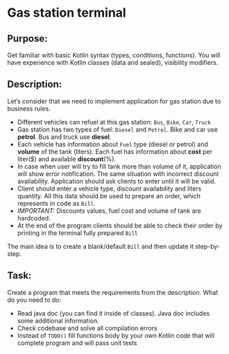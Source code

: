 # Gas station terminal 

## Purpose: 

Get familiar with basic Kotlin syntax (types, conditions, functions). You will have experience with Kotlin classes (data and sealed), visibility modifiers.

## Description:
Let’s consider that we need to implement application for gas station due to business rules.  
- Different vehicles can refuel at this gas station: `Bus`, `Bike`, `Car`, `Truck` 
- Gas station has two types of fuel: `Diesel` and `Petrol`. Bike and car use **petrol**. Bus and truck use **diesel**. 
- Each vehicle has information about `Fuel` type (diesel or petrol) and **volume** of the tank (liters). Each fuel has information about **cost** per liter($) and available **discount**(%). 
- In case when user will try to fill tank more than volume of it, application will show error notification. The same situation with incorrect discount availability. Application should ask clients to enter until it will be valid. 
- Client should enter a vehicle type, discount availability and liters quantity. All this data should be used to prepare an order, which represents in code as `Bill`. 
- *IMPORTANT:* Discounts values, fuel cost and volume of tank are hardcoded. 
- At the end of the program clients should be able to check their order by printing in the terminal fully prepared `Bill`

The main idea is to create a blank/default `Bill` and then update it step-by-step.

## Task: 
Create a program that meets the requirements from the description. What do you need to do: 
- Read java doc (you can find it inside of classes). Java doc includes some additional information. 
- Check codebase and solve all compilation errors 
- Instead of `TODO()` fill functions body by your own Kotlin code that will complete program and will pass unit tests
